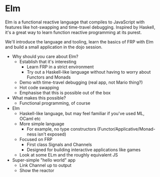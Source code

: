 # Elm

Elm is a functional reactive language that compiles to JavaScript with features like hot-swapping and time-travel debugging. Inspired by Haskell, it's a great way to learn function reactive programming at its purest.

We'll introduce the language and tooling, learn the basics of FRP with Elm and build a small application in the dojo session.

* Why should you care about Elm?
	* Establish that it's interesting
		* Learn FRP in a strict environment
		* Try out a Haskell-like language without having to worry about Functors and Monads
	* Demo with time-travel debugging (real app, not Mario thing?)
	* Hot code swapping
	* Emphasise that this is possible out of the box
* What makes this possible?
	* Functional programming, of course
* Elm
	* Haskell-like language, but may feel familiar if you've used ML, OCaml etc
	* More simple language
		* For example, no type constructors (Functor/Applicative/Monad-ness isn't exposed)
	* Focused on FRP
		* First class Signals and Channels
		* Designed for building interactive applications like games
	* Look at some ELm and the roughly equivalent JS
* Super-simple "hello world" app
	* Link Channel up to output
	* Show the reactor
